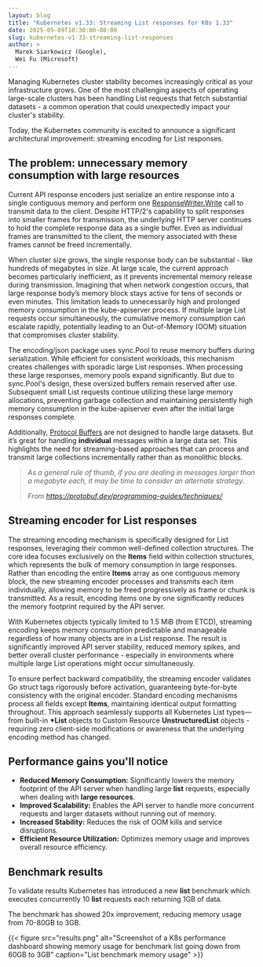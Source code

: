 ```yaml
---
layout: blog
title: "Kubernetes v1.33: Streaming List responses for K8s 1.33"
date: 2025-05-09T10:30:00-08:00
slug: kubernetes-v1-33-streaming-list-responses
author: >
  Marek Siarkowicz (Google),
  Wei Fu (Microsoft)
---
```


Managing Kubernetes cluster stability becomes increasingly critical as your infrastructure grows. One of the most challenging aspects of operating large-scale clusters has been handling List requests that fetch substantial datasets - a common operation that could unexpectedly impact your cluster's stability.

Today, the Kubernetes community is excited to announce a significant architectural improvement: streaming encoding for List responses.


## The problem: unnecessary memory consumption with large resources

Current API response encoders just serialize an entire response into a single contiguous memory and perform one [ResponseWriter.Write](https://pkg.go.dev/net/http#ResponseWriter.Write) call to transmit data to the client. Despite HTTP/2's capability to split responses into smaller frames for transmission, the underlying HTTP server continues to hold the complete response data as a single buffer. Even as individual frames are transmitted to the client, the memory associated with these frames cannot be freed incrementally.

When cluster size grows, the single response body can be substantial - like hundreds of megabytes in size. At large scale, the current approach becomes particularly inefficient, as it prevents incremental memory release during transmission. Imagining that when network congestion occurs, that large response body’s memory block stays active for tens of seconds or even minutes. This limitation leads to unnecessarily high and prolonged memory consumption in the kube-apiserver process. If multiple large List requests occur simultaneously, the cumulative memory consumption can escalate rapidly, potentially leading to an Out-of-Memory (OOM) situation that compromises cluster stability.

The encoding/json package uses sync.Pool to reuse memory buffers during serialization. While efficient for consistent workloads, this mechanism creates challenges with sporadic large List responses. When processing these large responses, memory pools expand significantly. But due to sync.Pool's design, these oversized buffers remain reserved after use. Subsequent small List requests continue utilizing these large memory allocations, preventing garbage collection and maintaining persistently high memory consumption in the kube-apiserver even after the initial large responses complete.

Additionally, [Protocol Buffers](https://github.com/protocolbuffers/protocolbuffers.github.io/blob/c14731f55296f8c6367faa4f2e55a3d3594544c6/content/programming-guides/techniques.md?plain=1#L39) are not designed to handle large datasets. But it’s great for handling **individual** messages within a large data set. This highlights the need for streaming-based approaches that can process and transmit large collections incrementally rather than as monolithic blocks.

> _As a general rule of thumb, if you are dealing in messages larger than a megabyte each, it may be time to consider an alternate strategy._
>
> _From https://protobuf.dev/programming-guides/techniques/_


## Streaming encoder for List responses

The streaming encoding mechanism is specifically designed for List responses, leveraging their common well-defined collection structures. The core idea focuses exclusively on the **Items** field within collection structures, which represents the bulk of memory consumption in large responses. Rather than encoding the entire **Items** array as one contiguous memory block, the new streaming encoder processes and transmits each item individually, allowing memory to be freed progressively as frame or chunk is transmitted. As a result, encoding items one by one significantly reduces the memory footprint required by the API server.

With Kubernetes objects typically limited to 1.5 MiB (from ETCD), streaming encoding keeps memory consumption predictable and manageable regardless of how many objects are in a List response. The result is significantly improved API server stability, reduced memory spikes, and better overall cluster performance - especially in environments where multiple large List operations might occur simultaneously.

To ensure perfect backward compatibility, the streaming encoder validates Go struct tags rigorously before activation, guaranteeing byte-for-byte consistency with the original encoder. Standard encoding mechanisms process all fields except **Items**, maintaining identical output formatting throughout. This approach seamlessly supports all Kubernetes List types—from built-in **\*List** objects to Custom Resource **UnstructuredList** objects - requiring zero client-side modifications or awareness that the underlying encoding method has changed.

## Performance gains you'll notice

*   **Reduced Memory Consumption:** Significantly lowers the memory footprint of the API server when handling large **list** requests,
    especially when dealing with **large resources**.
*   **Improved Scalability:** Enables the API server to handle more concurrent requests and larger datasets without running out of memory.
*   **Increased Stability:** Reduces the risk of OOM kills and service disruptions.
*   **Efficient Resource Utilization:** Optimizes memory usage and improves overall resource efficiency.

## Benchmark results

To validate results Kubernetes has introduced a new **list** benchmark which executes concurrently 10 **list** requests each returning 1GB of data.

The benchmark has showed 20x improvement, reducing memory usage from 70-80GB to 3GB.  

{{< figure src="results.png" alt="Screenshot of a K8s performance dashboard showing memory usage for benchmark list going down from 60GB to 3GB" caption="List benchmark memory usage" >}}
